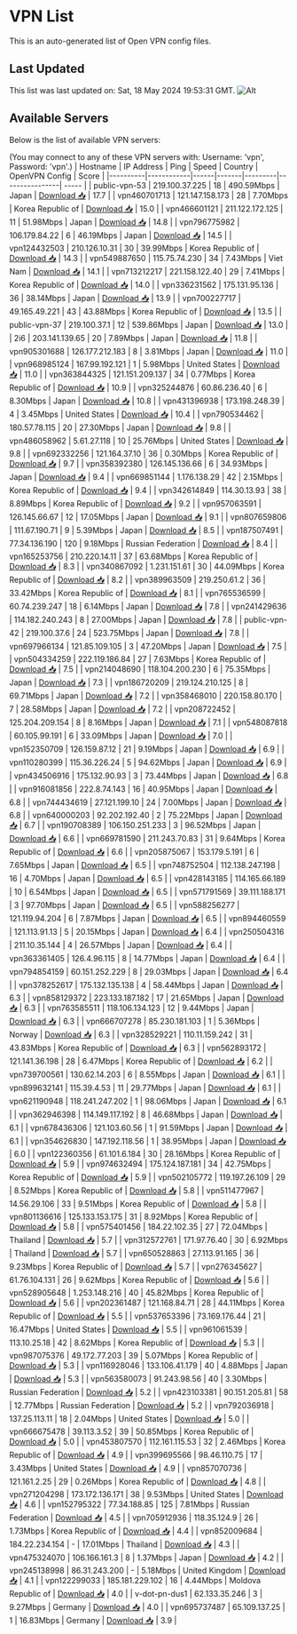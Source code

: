 # VPN List

This is an auto-generated list of Open VPN config files.

## Last Updated

This list was last updated on: Sat, 18 May 2024 19:53:31 GMT.
![Alt](https://repobeats.axiom.co/api/embed/186b98318ef1479477931607c1ad7d823f12451f.svg "Repobeats analytics image")

## Available Servers

Below is the list of available VPN servers:

(You may connect to any of these VPN servers with: Username: 'vpn', Password: 'vpn'.)
| Hostname | IP Address | Ping | Speed | Country | OpenVPN Config | Score |
|----------|------------|------|-------|---------|----------------| ----- |
| public-vpn-53 | 219.100.37.225 | 18 | 490.59Mbps | Japan | [Download 📥](./configs/server_0_JP.ovpn) | 17.7 |
| vpn460701713 | 121.147.158.173 | 28 | 7.70Mbps | Korea Republic of | [Download 📥](./configs/server_1_KR.ovpn) | 15.0 |
| vpn466601121 | 211.122.172.125 | 11 | 51.98Mbps | Japan | [Download 📥](./configs/server_2_JP.ovpn) | 14.8 |
| vpn796775982 | 106.179.84.22 | 6 | 46.19Mbps | Japan | [Download 📥](./configs/server_3_JP.ovpn) | 14.5 |
| vpn124432503 | 210.126.10.31 | 30 | 39.99Mbps | Korea Republic of | [Download 📥](./configs/server_4_KR.ovpn) | 14.3 |
| vpn549887650 | 115.75.74.230 | 34 | 7.43Mbps | Viet Nam | [Download 📥](./configs/server_5_VN.ovpn) | 14.1 |
| vpn713212217 | 221.158.122.40 | 29 | 7.41Mbps | Korea Republic of | [Download 📥](./configs/server_6_KR.ovpn) | 14.0 |
| vpn336231562 | 175.131.95.136 | 36 | 38.14Mbps | Japan | [Download 📥](./configs/server_7_JP.ovpn) | 13.9 |
| vpn700227717 | 49.165.49.221 | 43 | 43.88Mbps | Korea Republic of | [Download 📥](./configs/server_8_KR.ovpn) | 13.5 |
| public-vpn-37 | 219.100.37.1 | 12 | 539.86Mbps | Japan | [Download 📥](./configs/server_9_JP.ovpn) | 13.0 |
| 2i6 | 203.141.139.65 | 20 | 7.89Mbps | Japan | [Download 📥](./configs/server_10_JP.ovpn) | 11.8 |
| vpn905301688 | 126.177.212.183 | 8 | 3.81Mbps | Japan | [Download 📥](./configs/server_11_JP.ovpn) | 11.0 |
| vpn968985124 | 167.99.192.121 | 1 | 5.98Mbps | United States | [Download 📥](./configs/server_12_US.ovpn) | 11.0 |
| vpn363844325 | 121.151.209.137 | 34 | 0.77Mbps | Korea Republic of | [Download 📥](./configs/server_13_KR.ovpn) | 10.9 |
| vpn325244876 | 60.86.236.40 | 6 | 8.30Mbps | Japan | [Download 📥](./configs/server_14_JP.ovpn) | 10.8 |
| vpn431396938 | 173.198.248.39 | 4 | 3.45Mbps | United States | [Download 📥](./configs/server_15_US.ovpn) | 10.4 |
| vpn790534462 | 180.57.78.115 | 20 | 27.30Mbps | Japan | [Download 📥](./configs/server_16_JP.ovpn) | 9.8 |
| vpn486058962 | 5.61.27.118 | 10 | 25.76Mbps | United States | [Download 📥](./configs/server_17_US.ovpn) | 9.8 |
| vpn692332256 | 121.164.37.10 | 36 | 0.30Mbps | Korea Republic of | [Download 📥](./configs/server_18_KR.ovpn) | 9.7 |
| vpn358392380 | 126.145.136.66 | 6 | 34.93Mbps | Japan | [Download 📥](./configs/server_19_JP.ovpn) | 9.4 |
| vpn669851144 | 1.176.138.29 | 42 | 2.15Mbps | Korea Republic of | [Download 📥](./configs/server_20_KR.ovpn) | 9.4 |
| vpn342614849 | 114.30.13.93 | 38 | 8.89Mbps | Korea Republic of | [Download 📥](./configs/server_21_KR.ovpn) | 9.2 |
| vpn957063591 | 126.145.66.67 | 12 | 17.05Mbps | Japan | [Download 📥](./configs/server_22_JP.ovpn) | 9.1 |
| vpn807659806 | 111.67.190.71 | 9 | 5.39Mbps | Japan | [Download 📥](./configs/server_23_JP.ovpn) | 8.5 |
| vpn187507491 | 77.34.136.190 | 120 | 9.18Mbps | Russian Federation | [Download 📥](./configs/server_24_RU.ovpn) | 8.4 |
| vpn165253756 | 210.220.14.11 | 37 | 63.68Mbps | Korea Republic of | [Download 📥](./configs/server_25_KR.ovpn) | 8.3 |
| vpn340867092 | 1.231.151.61 | 30 | 44.09Mbps | Korea Republic of | [Download 📥](./configs/server_26_KR.ovpn) | 8.2 |
| vpn389963509 | 219.250.61.2 | 36 | 33.42Mbps | Korea Republic of | [Download 📥](./configs/server_27_KR.ovpn) | 8.1 |
| vpn765536599 | 60.74.239.247 | 18 | 6.14Mbps | Japan | [Download 📥](./configs/server_28_JP.ovpn) | 7.8 |
| vpn241429636 | 114.182.240.243 | 8 | 27.00Mbps | Japan | [Download 📥](./configs/server_29_JP.ovpn) | 7.8 |
| public-vpn-42 | 219.100.37.6 | 24 | 523.75Mbps | Japan | [Download 📥](./configs/server_30_JP.ovpn) | 7.8 |
| vpn697966134 | 121.85.109.105 | 3 | 47.20Mbps | Japan | [Download 📥](./configs/server_31_JP.ovpn) | 7.5 |
| vpn504334259 | 222.119.186.84 | 27 | 7.63Mbps | Korea Republic of | [Download 📥](./configs/server_32_KR.ovpn) | 7.5 |
| vpn214048690 | 118.104.200.230 | 6 | 75.35Mbps | Japan | [Download 📥](./configs/server_33_JP.ovpn) | 7.3 |
| vpn186720209 | 219.124.210.125 | 8 | 69.71Mbps | Japan | [Download 📥](./configs/server_34_JP.ovpn) | 7.2 |
| vpn358468010 | 220.158.80.170 | 7 | 28.58Mbps | Japan | [Download 📥](./configs/server_35_JP.ovpn) | 7.2 |
| vpn208722452 | 125.204.209.154 | 8 | 8.16Mbps | Japan | [Download 📥](./configs/server_36_JP.ovpn) | 7.1 |
| vpn548087818 | 60.105.99.191 | 6 | 33.09Mbps | Japan | [Download 📥](./configs/server_37_JP.ovpn) | 7.0 |
| vpn152350709 | 126.159.87.12 | 21 | 9.19Mbps | Japan | [Download 📥](./configs/server_38_JP.ovpn) | 6.9 |
| vpn110280399 | 115.36.226.24 | 5 | 94.62Mbps | Japan | [Download 📥](./configs/server_39_JP.ovpn) | 6.9 |
| vpn434506916 | 175.132.90.93 | 3 | 73.44Mbps | Japan | [Download 📥](./configs/server_40_JP.ovpn) | 6.8 |
| vpn916081856 | 222.8.74.143 | 16 | 40.95Mbps | Japan | [Download 📥](./configs/server_41_JP.ovpn) | 6.8 |
| vpn744434619 | 27.121.199.10 | 24 | 7.00Mbps | Japan | [Download 📥](./configs/server_42_JP.ovpn) | 6.8 |
| vpn640000203 | 92.202.192.40 | 2 | 75.22Mbps | Japan | [Download 📥](./configs/server_43_JP.ovpn) | 6.7 |
| vpn190708389 | 106.150.251.233 | 3 | 96.52Mbps | Japan | [Download 📥](./configs/server_44_JP.ovpn) | 6.6 |
| vpn669781590 | 211.243.70.83 | 31 | 9.64Mbps | Korea Republic of | [Download 📥](./configs/server_45_KR.ovpn) | 6.6 |
| vpn205875067 | 153.179.5.191 | 6 | 7.65Mbps | Japan | [Download 📥](./configs/server_46_JP.ovpn) | 6.5 |
| vpn748752504 | 112.138.247.198 | 16 | 4.70Mbps | Japan | [Download 📥](./configs/server_47_JP.ovpn) | 6.5 |
| vpn428143185 | 114.165.66.189 | 10 | 6.54Mbps | Japan | [Download 📥](./configs/server_48_JP.ovpn) | 6.5 |
| vpn571791569 | 39.111.188.171 | 3 | 97.70Mbps | Japan | [Download 📥](./configs/server_49_JP.ovpn) | 6.5 |
| vpn588256277 | 121.119.94.204 | 6 | 7.87Mbps | Japan | [Download 📥](./configs/server_50_JP.ovpn) | 6.5 |
| vpn894460559 | 121.113.91.13 | 5 | 20.15Mbps | Japan | [Download 📥](./configs/server_51_JP.ovpn) | 6.4 |
| vpn250504316 | 211.10.35.144 | 4 | 26.57Mbps | Japan | [Download 📥](./configs/server_52_JP.ovpn) | 6.4 |
| vpn363361405 | 126.4.96.115 | 8 | 14.77Mbps | Japan | [Download 📥](./configs/server_53_JP.ovpn) | 6.4 |
| vpn794854159 | 60.151.252.229 | 8 | 29.03Mbps | Japan | [Download 📥](./configs/server_54_JP.ovpn) | 6.4 |
| vpn378252617 | 175.132.135.138 | 4 | 58.44Mbps | Japan | [Download 📥](./configs/server_55_JP.ovpn) | 6.3 |
| vpn858129372 | 223.133.187.182 | 17 | 21.65Mbps | Japan | [Download 📥](./configs/server_56_JP.ovpn) | 6.3 |
| vpn763585511 | 118.106.134.123 | 12 | 9.44Mbps | Japan | [Download 📥](./configs/server_57_JP.ovpn) | 6.3 |
| vpn666707278 | 85.230.181.103 | 1 | 5.36Mbps | Norway | [Download 📥](./configs/server_58_NO.ovpn) | 6.3 |
| vpn328529221 | 110.11.159.242 | 31 | 43.83Mbps | Korea Republic of | [Download 📥](./configs/server_59_KR.ovpn) | 6.3 |
| vpn562893172 | 121.141.36.198 | 28 | 6.47Mbps | Korea Republic of | [Download 📥](./configs/server_60_KR.ovpn) | 6.2 |
| vpn739700561 | 130.62.14.203 | 6 | 8.55Mbps | Japan | [Download 📥](./configs/server_61_JP.ovpn) | 6.1 |
| vpn899632141 | 115.39.4.53 | 11 | 29.77Mbps | Japan | [Download 📥](./configs/server_62_JP.ovpn) | 6.1 |
| vpn621190948 | 118.241.247.202 | 1 | 98.06Mbps | Japan | [Download 📥](./configs/server_63_JP.ovpn) | 6.1 |
| vpn362946398 | 114.149.117.192 | 8 | 46.68Mbps | Japan | [Download 📥](./configs/server_64_JP.ovpn) | 6.1 |
| vpn678436306 | 121.103.60.56 | 1 | 91.59Mbps | Japan | [Download 📥](./configs/server_65_JP.ovpn) | 6.1 |
| vpn354626830 | 147.192.118.56 | 1 | 38.95Mbps | Japan | [Download 📥](./configs/server_66_JP.ovpn) | 6.0 |
| vpn122360356 | 61.101.6.184 | 30 | 28.16Mbps | Korea Republic of | [Download 📥](./configs/server_67_KR.ovpn) | 5.9 |
| vpn974632494 | 175.124.187.181 | 34 | 42.75Mbps | Korea Republic of | [Download 📥](./configs/server_68_KR.ovpn) | 5.9 |
| vpn502105772 | 119.197.26.109 | 29 | 8.52Mbps | Korea Republic of | [Download 📥](./configs/server_69_KR.ovpn) | 5.8 |
| vpn511477967 | 14.56.29.106 | 33 | 9.51Mbps | Korea Republic of | [Download 📥](./configs/server_70_KR.ovpn) | 5.8 |
| vpn801136616 | 125.133.153.175 | 31 | 8.92Mbps | Korea Republic of | [Download 📥](./configs/server_71_KR.ovpn) | 5.8 |
| vpn575401456 | 184.22.102.35 | 27 | 72.04Mbps | Thailand | [Download 📥](./configs/server_72_TH.ovpn) | 5.7 |
| vpn312572761 | 171.97.76.40 | 30 | 6.92Mbps | Thailand | [Download 📥](./configs/server_73_TH.ovpn) | 5.7 |
| vpn650528863 | 27.113.91.165 | 36 | 9.23Mbps | Korea Republic of | [Download 📥](./configs/server_74_KR.ovpn) | 5.7 |
| vpn276345627 | 61.76.104.131 | 26 | 9.62Mbps | Korea Republic of | [Download 📥](./configs/server_75_KR.ovpn) | 5.6 |
| vpn528905648 | 1.253.148.216 | 40 | 45.82Mbps | Korea Republic of | [Download 📥](./configs/server_76_KR.ovpn) | 5.6 |
| vpn202361487 | 121.168.84.71 | 28 | 44.11Mbps | Korea Republic of | [Download 📥](./configs/server_77_KR.ovpn) | 5.5 |
| vpn537653396 | 73.169.176.44 | 21 | 16.47Mbps | United States | [Download 📥](./configs/server_78_US.ovpn) | 5.5 |
| vpn961061539 | 113.10.25.18 | 42 | 8.62Mbps | Korea Republic of | [Download 📥](./configs/server_79_KR.ovpn) | 5.3 |
| vpn987075376 | 49.172.77.203 | 39 | 5.07Mbps | Korea Republic of | [Download 📥](./configs/server_80_KR.ovpn) | 5.3 |
| vpn116928046 | 133.106.41.179 | 40 | 4.88Mbps | Japan | [Download 📥](./configs/server_81_JP.ovpn) | 5.3 |
| vpn563580073 | 91.243.98.56 | 40 | 3.30Mbps | Russian Federation | [Download 📥](./configs/server_82_RU.ovpn) | 5.2 |
| vpn423103381 | 90.151.205.81 | 58 | 12.77Mbps | Russian Federation | [Download 📥](./configs/server_83_RU.ovpn) | 5.2 |
| vpn792036918 | 137.25.113.11 | 18 | 2.04Mbps | United States | [Download 📥](./configs/server_84_US.ovpn) | 5.0 |
| vpn666675478 | 39.113.3.52 | 39 | 50.85Mbps | Korea Republic of | [Download 📥](./configs/server_85_KR.ovpn) | 5.0 |
| vpn453807570 | 112.161.115.53 | 32 | 2.46Mbps | Korea Republic of | [Download 📥](./configs/server_86_KR.ovpn) | 4.9 |
| vpn399695566 | 98.46.110.75 | 17 | 3.43Mbps | United States | [Download 📥](./configs/server_87_US.ovpn) | 4.9 |
| vpn857070736 | 121.161.2.25 | 29 | 0.26Mbps | Korea Republic of | [Download 📥](./configs/server_88_KR.ovpn) | 4.8 |
| vpn271204298 | 173.172.136.171 | 38 | 9.53Mbps | United States | [Download 📥](./configs/server_89_US.ovpn) | 4.6 |
| vpn152795322 | 77.34.188.85 | 125 | 7.81Mbps | Russian Federation | [Download 📥](./configs/server_90_RU.ovpn) | 4.5 |
| vpn705912936 | 118.35.124.9 | 26 | 1.73Mbps | Korea Republic of | [Download 📥](./configs/server_91_KR.ovpn) | 4.4 |
| vpn852009684 | 184.22.234.154 | - | 17.01Mbps | Thailand | [Download 📥](./configs/server_92_TH.ovpn) | 4.3 |
| vpn475324070 | 106.166.161.3 | 8 | 1.37Mbps | Japan | [Download 📥](./configs/server_93_JP.ovpn) | 4.2 |
| vpn245138998 | 86.31.243.200 | - | 5.18Mbps | United Kingdom | [Download 📥](./configs/server_94_GB.ovpn) | 4.1 |
| vpn122299033 | 185.181.229.102 | 16 | 4.44Mbps | Moldova Republic of | [Download 📥](./configs/server_95_MD.ovpn) | 4.0 |
| v-dot-pn-dus1 | 62.133.35.246 | 3 | 9.27Mbps | Germany | [Download 📥](./configs/server_96_DE.ovpn) | 4.0 |
| vpn695737487 | 65.109.137.25 | 1 | 16.83Mbps | Germany | [Download 📥](./configs/server_97_DE.ovpn) | 3.9 |
